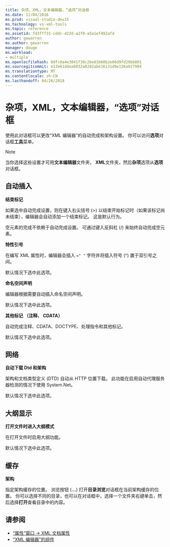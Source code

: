 ```yaml
---
title: 杂项，XML，文本编辑器，“选项”对话框
ms.date: 11/04/2016
ms.prod: visual-studio-dev15
ms.technology: vs-xml-tools
ms.topic: reference
ms.assetid: fd3fff31-cddc-422d-a2f0-a5a1ef492afd
author: gewarren
ms.author: gewarren
manager: douge
ms.workload:
- multiple
ms.openlocfilehash: 0dfc0a4e3841f30c2be81b60b2e86d9fd29bb801
ms.sourcegitcommit: e13e61ddea6032a8282abe16131d9e136a927984
ms.translationtype: MT
ms.contentlocale: zh-CN
ms.lasthandoff: 04/26/2018
---
```

# <a name="miscellaneous-xml-text-editor-options-dialog-box"></a>杂项，XML，文本编辑器，“选项”对话框

使用此对话框可以更改“XML 编辑器”的自动完成和架构设置。 你可以访问**选项**对话框**工具**菜单。

> [!NOTE]
> 当你选择这些设置才可用**文本编辑器**文件夹， **XML**文件夹，然后**杂项**选项从**选项**对话框。


## <a name="auto-insert"></a>自动插入
 **结束标记**

 如果选中自动完成设置，则在键入右尖括号 (>) 以结束开始标记时（如果该标记尚未结束），编辑器会自动添加一个结束标记。 这是默认行为。

 空元素的完成不依赖于自动完成设置。 可通过键入反斜杠 (/) 来始终自动完成空元素。

 **特性引号**

 在编写 XML 属性时，编辑器会插入 `=" "` 字符并将插入符号 (^) 置于双引号之间。

 默认情况下选中此选项。

 **命名空间声明**

 编辑器根据需要自动插入命名空间声明。

 默认情况下选中此选项。

 **其他标记 （注释、 CDATA）**

 自动完成注释、CDATA、DOCTYPE、处理指令和其他标记。

 默认情况下选中此选项。

## <a name="network"></a>网络
 **自动下载 Dtd 和架构**

 架构和文档类型定义 (DTD) 自动从 HTTP 位置下载。 此功能在启用自动代理服务器检测的情况下使用 System.Net。

 默认情况下选中此选项。

## <a name="outlining"></a>大纲显示
 **打开文件时进入大纲模式**

 在打开文件时启用大纲功能。

 默认情况下选中此选项。

## <a name="caching"></a>缓存
 **架构**

 指定架构缓存的位置。 浏览按钮 (**...**) 打开**目录浏览**对话框在当前架构缓存的位置。 你可以选择不同的目录，也可以在对话框中，选择一个文件夹右键单击，然后选择**打开**查看目录中的内容。

## <a name="see-also"></a>请参阅

- [“属性”窗口 -> XML 文档属性](../xml-tools/xml-document-properties-properties-window.md)
- [“XML 编辑器”的组件](../xml-tools/xml-editor-components.md)